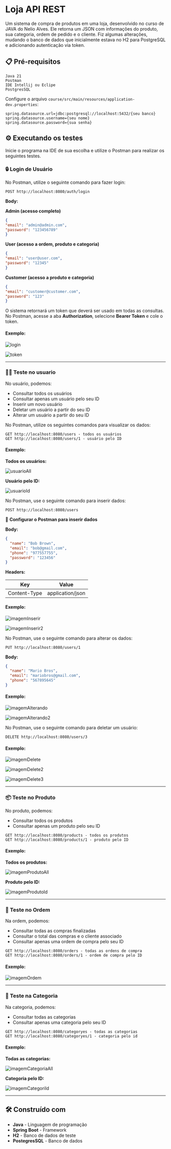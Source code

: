 # Loja API REST

Um sistema de compra de produtos em uma loja, desenvolvido no curso de JAVA do Nelio Alves. Ele retorna um JSON com informações do produto, sua categoria, ordem de pedido e o cliente. Fiz algumas alterações, mudando o banco de dados que inicialmente estava no H2 para PostgreSQL e adicionando autenticação via token.
## 📋 Pré-requisitos

```
Java 21
Postman
IDE Intellij ou Eclipe
PostgresSQL
```
Configure o arquivo `course/src/main/resources/application-dev.properties`:

```
spring.datasource.url=jdbc:postgresql://localhost:5432/{seu banco}
spring.datasource.username={seu nome}
spring.datasource.password={sua senha}
```

## ⚙️ Executando os testes

Inicie o programa na IDE de sua escolha e utilize o Postman para realizar os seguintes testes.

### 🔒 Login de Usuário

No Postman, utilize o seguinte comando para fazer login:

```
POST http://localhost:8080/auth/login
```
**Body:**

**Admin (acesso completo)**

```json
{
"email": "admin@admin.com",
"password": "123456789"
}
```

**User (acesso a ordem, produto e categoria)**

```json
{
"email": "user@user.com",
"password": "12345"
}
```

**Customer (acesso a produto e categoria)**

```json
{
"email": "customer@customer.com",
"password": "123"
}
```
O sistema retornará um token que deverá ser usado em todas as consultas. No Postman, acesse a aba **Authorization**, selecione **Bearer Token** e cole o token.

#### Exemplo:

![login](imagemProjeto/login.png)

![token](imagemProjeto/token.png)


---
### 👨‍💼 Teste no usuario

No usuário, podemos:  
- Consultar todos os usuários  
- Consultar apenas um usuário pelo seu ID  
- Inserir um novo usuário  
- Deletar um usuário a partir do seu ID  
- Alterar um usuário a partir do seu ID  

No Postman, utilize os seguintes comandos para visualizar os dados:

```
GET http://localhost:8080/users - todos os usuários  
GET http://localhost:8080/users/1 - usuário pelo ID 
```
#### Exemplo: 

**Todos os usuários:** 

![usuarioAll](imagemProjeto/usuarioAll.png)

**Usuário pelo ID:**  

![usuarioId](imagemProjeto/usuarioId.png)

No Postman, use o seguinte comando para inserir dados:

```
POST http://localhost:8080/users
```

📝 **Configurar o Postman para inserir dados**

**Body:**
```json
{
  "name": "Bob Brown",
  "email": "bob@gmail.com",
  "phone": "977557755",
  "password": "123456"
}
```

**Headers:**

| Key           | Value               |
|--------------|---------------------|
| Content-Type | application/json    |

#### Exemplo:

![imagemInserir](imagemProjeto/usuarioInserir1.png)

![imagemInserir2](imagemProjeto/usuarioInserir2.png)

No Postman, use o seguinte comando para alterar os dados:

```
PUT http://localhost:8080/users/1
```

**Body:**
```json
{
  "name": "Mario Bros",
  "email": "mariobros@gmail.com",
  "phone": "567895645"
}
```

#### Exemplo:

![imagemAlterando](imagemProjeto/usuarioAlterar1.png)

![imagemAlterando2](imagemProjeto/usuarioAlterar2.png)

No Postman, use o seguinte comando para deletar um usuário:

```
DELETE http://localhost:8080/users/3
```
#### Exemplo:

![imagemDelete](imagemProjeto/usuarioInserir2.png)

![imagemDelete2](imagemProjeto/usuarioDelete.png)

![imagemDelete3](imagemProjeto/usuarioAll.png)

---
### 📦 Teste no Produto

No produto, podemos:  
- Consultar todos os produtos  
- Consultar apenas um produto pelo seu ID

```
GET http://localhost:8080/products - todos os produtos
GET http://localhost:8080/products/1 - produto pelo ID
```

#### Exemplo:

**Todos os produtos:** 

![imagemProdutoAll](imagemProjeto/produtoAll.png)

**Produto pelo ID:** 

![imagemProdutoId](imagemProjeto/produtoId.png)


---
### 🛒 Teste no Ordem

Na ordem, podemos:  
- Consultar todas as compras finalizadas  
- Consultar o total das compras e o cliente associado  
- Consultar apenas uma ordem de compra pelo seu ID  


```
GET http://localhost:8080/orders - todas as ordens de compra
GET http://localhost:8080/orders/1 - ordem de compra pelo ID 
```

#### Exemplo:

![imagemOrdem](imagemProjeto/ordem.gif)

---

### 🔖 Teste na Categoria

Na categoria, podemos:  
- Consultar todas as categorias  
- Consultar apenas uma categoria pelo seu ID  


```
GET http://localhost:8080/categoryes - todas as categorias
GET http://localhost:8080/categoryes/1 - categoria pelo id
```
#### Exemplo:

**Todas as categorias:**  

![imagemCategoriaAll](imagemProjeto/categoriaAll.png)

**Categoria pelo ID:** 

![imagemCategoriId](imagemProjeto/categoriaId.png)

---
## 🛠️ Construído com

* **Java** - Linguagem de programação  
* **Spring Boot** - Framework  
* **H2** - Banco de dados de teste 
* **PostegresSQL** - Banco de dados




